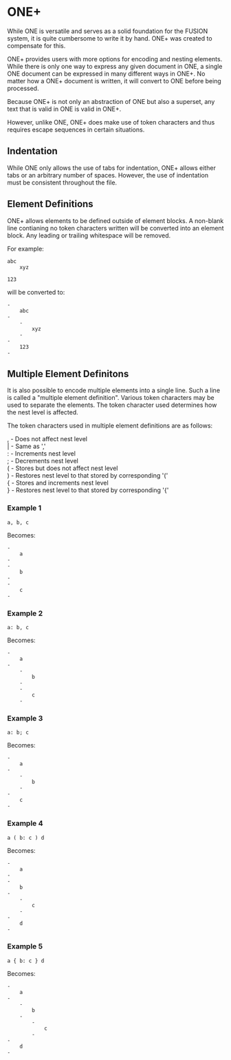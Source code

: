 # ONE+

While ONE is versatile and serves as a solid foundation for the FUSION system,
it is quite cumbersome to write it by hand.
ONE+ was created to compensate for this.

ONE+ provides users with more options for encoding and nesting elements.
While there is only one way to express any given document in ONE,
a single ONE document can be expressed in many different ways in ONE+.
No matter how a ONE+ document is written,
it will convert to ONE before being processed.

Because ONE+ is not only an abstraction of ONE but also a superset,
any text that is valid in ONE is valid in ONE+.

However, unlike ONE,
ONE+ does make use of token characters and thus requires escape sequences in certain situations.

## Indentation

While ONE only allows the use of tabs for indentation,
ONE+ allows either tabs or an arbitrary number of spaces.
However, the use of indentation must be consistent throughout the file.

## Element Definitions

ONE+ allows elements to be defined outside of element blocks.
A non-blank line contianing no token characters written will be converted into an element block.
Any leading or trailing whitespace will be removed.

For example:

    abc
    	xyz

    123

will be converted to:

    -
    	abc
    -
    	-
    		xyz
    	-
    -
    	123
    -

## Multiple Element Definitons

It is also possible to encode multiple elements into a single line.
Such a line is called a "multiple element definition".
Various token characters may be used to separate the elements.
The token character used determines how the nest level is affected.

The token characters used in multiple element definitions are as follows:

, - Does not affect nest level  
| - Same as ','  
: - Increments nest level  
; - Decrements nest level  
( - Stores but does not affect nest level  
) - Restores nest level to that stored by corresponding '('  
{ - Stores and increments nest level  
} - Restores nest level to that stored by corresponding '{'  

### Example 1

    a, b, c

Becomes:

    -
    	a
    -
    -
    	b
    -
    -
    	c
    -

### Example 2

    a: b, c

Becomes:

    -
    	a
    -
    	-
    		b
    	-
    	-
    		c
    	-

### Example 3

    a: b; c

Becomes:

    -
    	a
    -
    	-
    		b
    	-
    -
    	c
    -

### Example 4

    a ( b: c ) d

Becomes:

    -
    	a
    -
    -
    	b
    -
    	-
    		c
    	-
    -
    	d
    -

### Example 5

    a { b: c } d

Becomes:

    -
    	a
    -
    	-
    		b
    	-
    		-
    			c
    		-
    -
    	d
    -